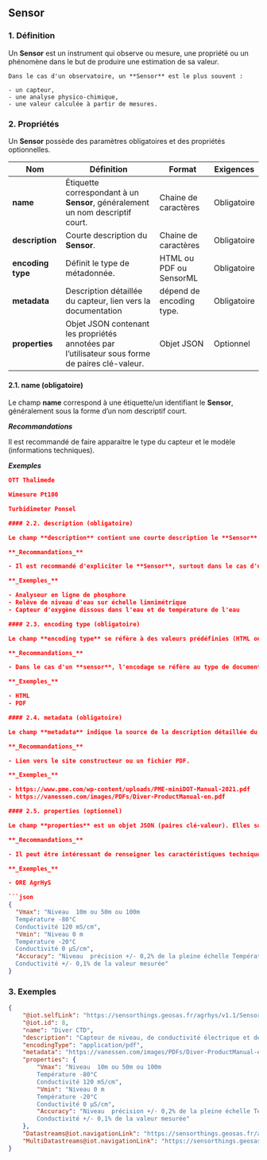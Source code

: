 ## Sensor

### 1. Définition

Un **Sensor** est un instrument qui observe ou mesure, une propriété ou un phénomène dans le but de produire une estimation de sa valeur.

```{tip}
Dans le cas d'un observatoire, un **Sensor** est le plus souvent :

- un capteur,
- une analyse physico-chimique,
- une valeur calculée à partir de mesures.
```

### 2. Propriétés

Un **Sensor** possède des paramètres obligatoires et des propriétés optionnelles.

| Nom               | Définition                                                                                      | Format                   | Exigences   |
| ----------------- | ----------------------------------------------------------------------------------------------- | ------------------------ | ----------- |
| **name**          | Étiquette correspondant à un **Sensor**, généralement un nom descriptif court.                  | Chaine de caractères     | Obligatoire |
| **description**   | Courte description du **Sensor**.                                                               | Chaine de caractères     | Obligatoire |
| **encoding type** | Définit le type de métadonnée.                                                                  | HTML ou PDF ou SensorML  | Obligatoire |
| **metadata**      | Description détaillée du capteur, lien vers la documentation                                    | dépend de encoding type. | Obligatoire |
| **properties**    | Objet JSON contenant les propriétés annotées par l’utilisateur sous forme de paires clé-valeur. | Objet JSON               | Optionnel   |

#### 2.1. name (obligatoire)

Le champ **name** correspond à une étiquette/un identifiant le **Sensor**, généralement sous la forme d’un nom descriptif court.

**_Recommandations_**

Il est recommandé de faire apparaitre le type du capteur et le modèle (informations techniques).

**_Exemples_**

```json
OTT Thalimede
```
```json
Wimesure Pt100
```
```json
Turbidimeter Ponsel

#### 2.2. description (obligatoire)

Le champ **description** contient une courte description le **Sensor**.

**_Recommandations_**

- Il est recommandé d'expliciter le **Sensor**, surtout dans le cas d'utilisattion d'un codage.

**_Exemples_**

- Analyseur en ligne de phosphore
- Relève de niveau d'eau sur échelle limnimétrique
- Capteur d'oxygène dissous dans l'eau et de température de l'eau

#### 2.3. encoding type (obligatoire)

Le champ **encoding type** se réfère à des valeurs prédéfinies (HTML ou PDF ou SensorML) et définit le codage des métadonnées.

**_Recommandations_**

- Dans le cas d'un **sensor**, l'encodage se réfère au type de documentation, le plus souent une URL ou un PDF.

**_Exemples_**

- HTML
- PDF

#### 2.4. metadata (obligatoire)

Le champ **metadata** indique la source de la description détaillée du **sensor**.

**_Recommandations_**

- Lien vers le site constructeur ou un fichier PDF.

**_Exemples_**

- https://www.pme.com/wp-content/uploads/PME-miniDOT-Manual-2021.pdf
- https://vanessen.com/images/PDFs/Diver-ProductManual-en.pdf

#### 2.5. properties (optionnel)

Le champ **properties** est un objet JSON (paires clé-valeur). Elles sont définies à la conception et permettent de mieux caractériser un **Sensor**.

**_Recommandations_**

- Il peut être intéressant de renseigner les caractéristiques techniques du capteur.

**_Exemples_**

- ORE AgrHyS

```json
{
  "Vmax": "Niveau  10m ou 50m ou 100m
  Température -80°C
  Conductivité 120 mS/cm",
  "Vmin": "Niveau 0 m
  Température -20°C
  Conductivité 0 µS/cm",
  "Accuracy": "Niveau  précision +/- 0,2% de la pleine échelle Température précision +/- 0,2°C
  Conductivité +/- 0,1% de la valeur mesurée"
}
```

### 3. Exemples

```json
{
    "@iot.selfLink": "https://sensorthings.geosas.fr/agrhys/v1.1/Sensors(8)",
    "@iot.id": 8,
    "name": "Diver CTD",
    "description": "Capteur de niveau, de conductivité électrique et de témpérature de l'eau",
    "encodingType": "application/pdf",
    "metadata": "https://vanessen.com/images/PDFs/Diver-ProductManual-en.pdf",
    "properties": {
        "Vmax": "Niveau  10m ou 50m ou 100m
        Température -80°C
        Conductivité 120 mS/cm",
        "Vmin": "Niveau 0 m 
        Température -20°C
        Conductivité 0 µS/cm",
        "Accuracy": "Niveau  précision +/- 0,2% de la pleine échelle Température précision +/- 0,2°C
        Conductivité +/- 0,1% de la valeur mesurée"
    },
    "Datastreams@iot.navigationLink": "https://sensorthings.geosas.fr/agrhys/v1.1/Sensors(8)/Datastreams",
    "MultiDatastreams@iot.navigationLink": "https://sensorthings.geosas.fr/agrhys/v1.1/Sensors(8)/MultiDatastreams"
}

```
